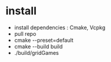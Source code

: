 # install

- install dependencies : Cmake, Vcpkg
- pull repo 
- cmake --preset=default     
- cmake --build build 
- ./build/gridGames             


